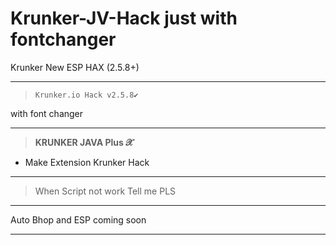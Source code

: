 # Krunker-JV-Hack just with fontchanger
Krunker New ESP HAX (2.5.8+)
__________________________________
>`Krunker.io Hack v2.5.8✔️`

with font changer
__________________________________
>**KRUNKER JAVA Plus 𝓧**
- Make Extension Krunker Hack 
__________________________________
>When Script not work
Tell me PLS
__________________________________
Auto Bhop and ESP coming soon
__________________________________
